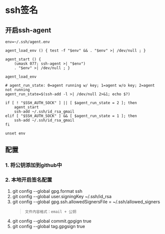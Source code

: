 # ssh签名

## 开启ssh-agent
```shell
env=~/.ssh/agent.env

agent_load_env () { test -f "$env" && . "$env" >| /dev/null ; }

agent_start () {
    (umask 077; ssh-agent >| "$env")
    . "$env" >| /dev/null ; }

agent_load_env

# agent_run_state: 0=agent running w/ key; 1=agent w/o key; 2=agent not running
agent_run_state=$(ssh-add -l >| /dev/null 2>&1; echo $?)

if [ ! "$SSH_AUTH_SOCK" ] || [ $agent_run_state = 2 ]; then
    agent_start
    ssh-add ~/.ssh/id_rsa_gmail
elif [ "$SSH_AUTH_SOCK" ] && [ $agent_run_state = 1 ]; then
    ssh-add ~/.ssh/id_rsa_gmail
fi

unset env
```

## 配置
### 1. 将公钥添加到github中
### 2. 本地开启签名配置
1. git config --global gpg.format ssh
2. git config --global user.signingKey ~/.ssh/id_rsa
3. git config --global gpg.ssh.allowedSignersFile = ~/.ssh/allowed_signers
    >```shell
    > 文件内容格式：email + 公钥
    > ```
4. git config --global commit.gpgign true
5. git config --global tag.gpgsign true